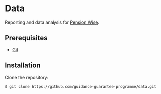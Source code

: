 # Data

Reporting and data analysis for [Pension Wise].


## Prerequisites

* [Git]


## Installation

Clone the repository:

```sh
$ git clone https://github.com/guidance-guarantee-programme/data.git
```

[git]: https://git-scm.com
[pension wise]: https://www.pensionwise.gov.uk

